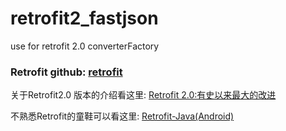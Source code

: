 # retrofit2_fastjson
use for retrofit 2.0 converterFactory

### Retrofit github: [retrofit](https://github.com/square/retrofit)  
  
    
    
  
关于Retrofit2.0 版本的介绍看这里: [Retrofit 2.0:有史以来最大的改进](http://gold.xitu.io/entry/56275fc400b08a6c4212da86)    
     
  
不熟悉Retrofit的童鞋可以看这里: [Retrofit-Java(Android)](http://www.tuicool.com/articles/NnuIva)
